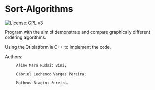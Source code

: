 # Sort-Algorithms  
[![License: GPL v3](https://img.shields.io/badge/License-GPL%20v3-blue.svg)](https://www.gnu.org/licenses/gpl-3.0)

Program with the aim of demonstrate and compare graphically different ordering algorithms.

Using the Qt platform in C++ to implement the code.

Authors: 

         Aline Mara Rudsit Bini;

         Gabriel Lechenco Vargas Pereira;
         
         Matheus Biagini Pereira.
         
